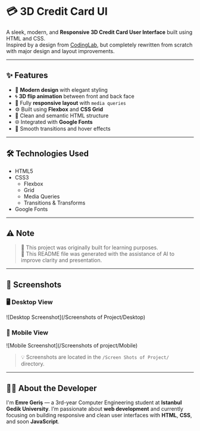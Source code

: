 # 💳 3D Credit Card UI

A sleek, modern, and **Responsive 3D Credit Card User Interface** built using HTML and CSS.  
Inspired by a design from [CodingLab](https://www.youtube.com/@CodingLabYT), but completely rewritten from scratch with major design and layout improvements.

---

## ✨ Features

- 🎨 **Modern design** with elegant styling
- 🌀 **3D flip animation** between front and back face
- 📱 Fully **responsive layout** with `media queries`
- ⚙️ Built using **Flexbox** and **CSS Grid**
- 🧠 Clean and semantic HTML structure
- 🌐 Integrated with **Google Fonts**
- 🌈 Smooth transitions and hover effects

---

## 🛠️ Technologies Used

- HTML5
- CSS3
  - Flexbox
  - Grid
  - Media Queries
  - Transitions & Transforms
- Google Fonts

---

## ⚠️ Note

> 📌 This project was originally built for learning purposes.  
> 🧠 This README file was generated with the assistance of AI to improve clarity and presentation.

---

## 📸 Screenshots

### 🖥️ Desktop View  
![Desktop Screenshot](/Screenshots of Project/Desktop)

### 📱 Mobile View  
![Mobile Screenshot](/Screenshots of project/Mobile)

> 💡 Screenshots are located in the `/Screen Shots of Project/` directory.

---

## 👨‍💻 About the Developer

I'm **Emre Geriş** — a 3rd-year Computer Engineering student at **Istanbul Gedik University**.
I’m passionate about **web development** and currently focusing on building responsive and clean user interfaces with **HTML**, **CSS**, and soon **JavaScript**.


